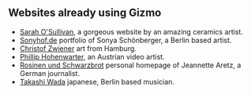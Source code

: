 ## Websites already using Gizmo

- [Sarah O'Sullivan](http://www.sarahosullivan.com.au/), a gorgeous website by an amazing ceramics artist.
- [Sonyhof.de](http://www.sonyhof.de) portfolio of Sonya Schönberger, a Berlin based artist.
- [Christof Zwiener](http://christofzwiener.de/) art from Hamburg.
- [Phillip Hohenwarter](http://philliphohenwarter.com), an Austrian video artist.
- [Rosinen und Schwarzbrot](http://www.rosinenundschwarzbrot.de/) personal homepage of Jeannette Aretz, a German journalist.
- [Takashi Wada](http://www.takashiwada.com) japanese, Berlin based musician. 